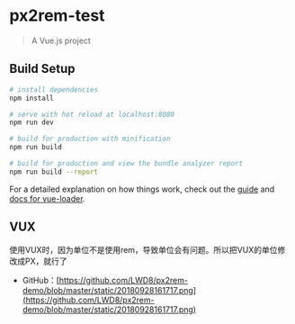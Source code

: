 # px2rem-test

> A Vue.js project

## Build Setup

``` bash
# install dependencies
npm install

# serve with hot reload at localhost:8080
npm run dev

# build for production with minification
npm run build

# build for production and view the bundle analyzer report
npm run build --report
```

For a detailed explanation on how things work, check out the [guide](http://vuejs-templates.github.io/webpack/) and [docs for vue-loader](http://vuejs.github.io/vue-loader).


## VUX
使用VUX时，因为单位不是使用rem，导致单位会有问题。所以把VUX的单位修改成PX，就行了
* GitHub：[https://github.com/LWD8/px2rem-demo/blob/master/static/20180928161717.png](https://github.com/LWD8/px2rem-demo/blob/master/static/20180928161717.png)
